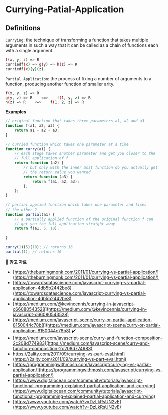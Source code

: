 # Currying-Patial-Application

## Definitions
`Currying`: the technique of transforming a function that takes multiple arguments in such a way that it can be called as a chain of functions each with a single argument.   
```bash
f(x, y, z) => R
curriedf(x) => g(y) => h(z) => R
curriedf(x)(y)(z).
```
`Partial Application`: the process of fixing a number of arguments to a function, producing another function of smaller arity.   
```bash
f(x, y, z) => R
g(y, z) => R    <=>    f(1, y, z) => R
h(z) => R    <=>    f(1, 2, z) => R
```

**Examples**
```javascript
// original function that takes three parameters a1, a2 and a3
function f(a1, a2, a3) {
    return a1 + a2 + a3;
}
 
// curried function which takes one parameter at a time
function curry(a1) {
    // each stage takes another parameter and get you closer to the
    // full application of f
    return function (a2) {
        // but only with the inner most function do you actually get
        // the return value you wanted
        return function (a3) {
            return f(a1, a2, a3);
        };
    };
}
 
// partial applied function which takes one parameter and fixes
// the other 2
function partial(a1) {
    // a partially applied function of the original function f can
    // get you the full application straight away
    return f(a1, 5, 10);
 
}
 
curry(1)(5)(10); // returns 16
partial(1); // returns 16
```

:memo: **참고 자료**
* [https://theburningmonk.com/2011/01/currying-vs-partial-application/](https://theburningmonk.com/2011/01/currying-vs-partial-application/)   
* [https://towardsdatascience.com/javascript-currying-vs-partial-application-4db5b2442be8](https://towardsdatascience.com/javascript-currying-vs-partial-application-4db5b2442be8)   
* [https://medium.com/@kevincennis/currying-in-javascript-c66080543528](https://medium.com/@kevincennis/currying-in-javascript-c66080543528)   
* [https://medium.com/javascript-scene/curry-or-partial-application-8150044c78b8](https://medium.com/javascript-scene/curry-or-partial-application-8150044c78b8) :heavy_check_mark:   
* [https://medium.com/javascript-scene/curry-and-function-composition-2c208d774983](https://medium.com/javascript-scene/curry-and-function-composition-2c208d774983)   
* https://2ality.com/2011/09/currying-vs-part-eval.html](https://2ality.com/2011/09/currying-vs-part-eval.html)   
* [https://programmingwithmosh.com/javascript/currying-vs-partial-application/](https://programmingwithmosh.com/javascript/currying-vs-partial-application/)   
* [https://www.digitalocean.com/community/tutorials/javascript-functional-programming-explained-partial-application-and-currying](https://www.digitalocean.com/community/tutorials/javascript-functional-programming-explained-partial-application-and-currying)   
* [https://www.youtube.com/watch?v=DzLkRsUN2vE](https://www.youtube.com/watch?v=DzLkRsUN2vE)

